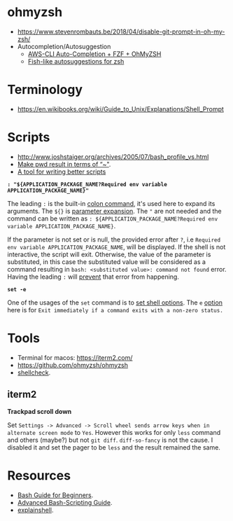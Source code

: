 # ohmyzsh

- https://www.stevenrombauts.be/2018/04/disable-git-prompt-in-oh-my-zsh/
- Autocompletion/Autosuggestion
  - [AWS-CLI Auto-Completion + FZF + OhMyZSH](https://medium.com/@herryhan2435/using-aws-cli-with-fzf-on-ohmyzsh-ec995ee3784f)
  - [Fish-like autosuggestions for zsh](https://github.com/zsh-users/zsh-autosuggestions)

# Terminology

- https://en.wikibooks.org/wiki/Guide_to_Unix/Explanations/Shell_Prompt

# Scripts

- http://www.joshstaiger.org/archives/2005/07/bash_profile_vs.html
- [Make pwd result in terms of “~"](https://unix.stackexchange.com/questions/207210/make-pwd-result-in-terms-of).
- [A tool for writing better scripts](https://github.com/google/zx)

**`: "${APPLICATION_PACKAGE_NAME?Required env variable APPLICATION_PACKAGE_NAME}"`**

The leading `:` is the built-in [colon command](https://gerardnico.com/lang/bash/double_point), it's used here to expand its arguments. The `${}` is [parameter expansion](https://gerardnico.com/lang/bash/parameter_expansion). The `"` are not needed and the command can be written as `: ${APPLICATION_PACKAGE_NAME?Required env variable APPLICATION_PACKAGE_NAME}`.

If the parameter is not set or is null, the provided error after `?`, i.e `Required env variable APPLICATION_PACKAGE_NAME`, will be displayed. If the shell is not interactive, the script will exit. Otherwise, the value of the parameter is substituted, in this case the substituted value will be considered as a command resulting in `bash: <substituted value>: command not found` error. Having the leading `:` will [prevent](https://aplawrence.com/Basics/leading-colon.html) that error from happening.

**`set -e`**

One of the usages of the `set` command is to [set shell options](https://bash.cyberciti.biz/guide/Setting_shell_options). The `e` [option](http://linuxcommand.org/lc3_man_pages/seth.html) here is for `Exit immediately if a command exits with a non-zero status.`

# Tools

- Terminal for macos: https://iterm2.com/
- https://github.com/ohmyzsh/ohmyzsh
- [shellcheck](https://github.com/koalaman/shellcheck).

## iterm2

**Trackpad scroll down**

Set `Settings -> Advanced -> Scroll wheel sends arrow keys when in alternate screen mode` to `Yes`. However this works for only `less` command and others (maybe?) but not `git diff`. `diff-so-fancy` is not the cause. I disabled it and set the pager to be `less` and the result remained the same.

# Resources

- [Bash Guide for Beginners](https://www.tldp.org/LDP/Bash-Beginners-Guide/html/index.html).
- [Advanced Bash-Scripting Guide](https://www.tldp.org/LDP/abs/html/index.html).
- [explainshell](https://explainshell.com/).
